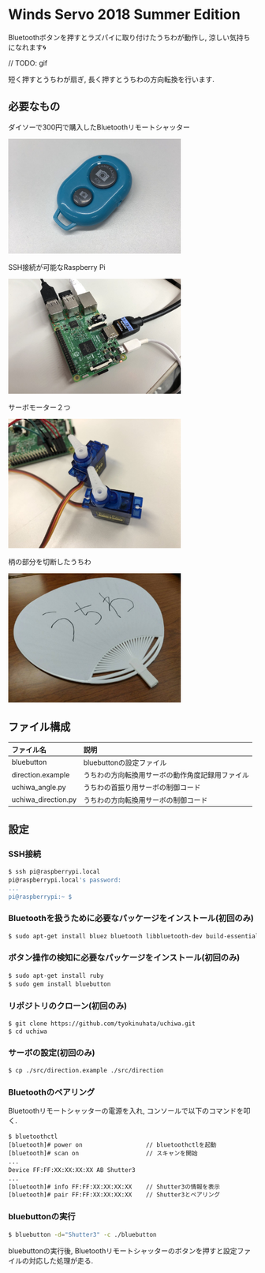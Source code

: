 # Winds Servo 2018 Summer Edition
Bluetoothボタンを押すとラズパイに取り付けたうちわが動作し, 涼しい気持ちになれます&#x1f300;

// TODO: gif

短く押すとうちわが扇ぎ, 長く押すとうちわの方向転換を行います.

## 必要なもの

ダイソーで300円で購入したBluetoothリモートシャッター

<img src="./img/bluetooth_remote_shutter.jpg" width="350">

SSH接続が可能なRaspberry Pi

<img src="./img/raspberrypi.jpg" width="350">

サーボモーター２つ

<img src="./img/servo.jpg" width="350">

柄の部分を切断したうちわ

<img src="./img/uchiwa.jpg" width="350">

## ファイル構成

|ファイル名|説明|
|:--|:--|
|bluebutton|bluebuttonの設定ファイル|
|direction.example|うちわの方向転換用サーボの動作角度記録用ファイル|
|uchiwa_angle.py|うちわの首振り用サーボの制御コード|
|uchiwa_direction.py|うちわの方向転換用サーボの制御コード|

## 設定

### SSH接続

```bash
$ ssh pi@raspberrypi.local
pi@raspberrypi.local's password:
...
pi@raspberrypi:~ $
```

### Bluetoothを扱うために必要なパッケージをインストール(初回のみ)

```bash
$ sudo apt-get install bluez bluetooth libbluetooth-dev build-essential
```

### ボタン操作の検知に必要なパッケージをインストール(初回のみ)

```bash
$ sudo apt-get install ruby
$ sudo gem install bluebutton
```

### リポジトリのクローン(初回のみ)

```
$ git clone https://github.com/tyokinuhata/uchiwa.git
$ cd uchiwa
```

### サーボの設定(初回のみ)

```bash
$ cp ./src/direction.example ./src/direction
```

### Bluetoothのペアリング

Bluetoothリモートシャッターの電源を入れ, コンソールで以下のコマンドを叩く.

```bash
$ bluetoothctl
[bluetooth]# power on                  // bluetoothctlを起動
[bluetooth]# scan on                   // スキャンを開始
...
Device FF:FF:XX:XX:XX:XX AB Shutter3
...
[bluetooth]# info FF:FF:XX:XX:XX:XX    // Shutter3の情報を表示
[bluetooth]# pair FF:FF:XX:XX:XX:XX    // Shutter3とペアリング
```

### bluebuttonの実行

```bash
$ bluebutton -d="Shutter3" -c ./bluebutton
```

bluebuttonの実行後, Bluetoothリモートシャッターのボタンを押すと設定ファイルの対応した処理が走る.
